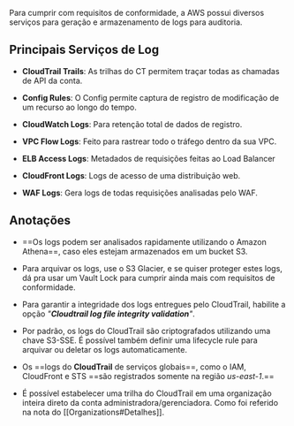 Para cumprir com requisitos de conformidade, a AWS possui diversos serviços para geração e armazenamento de logs para auditoria.

## Principais Serviços de Log

- **CloudTrail Trails**: As trilhas do CT permitem traçar todas as chamadas de API da conta.

- **Config Rules**: O Config permite captura de registro de modificação de um recurso ao longo do tempo.

- **CloudWatch Logs**: Para retenção total de dados de registro.

- **VPC Flow Logs**: Feito para rastrear todo o tráfego dentro da sua VPC.

- **ELB Access Logs**: Metadados de requisições feitas ao Load Balancer

- **CloudFront Logs**: Logs de acesso de uma distribuição web.

- **WAF Logs**: Gera logs de todas requisições analisadas pelo WAF.


## Anotações
- ==Os logs podem ser analisados rapidamente utilizando o Amazon Athena==, caso eles estejam armazenados em um bucket S3.

- Para arquivar os logs, use o S3 Glacier, e se quiser proteger estes logs, dá pra usar um Vault Lock para cumprir ainda mais com requisitos de conformidade.

- Para garantir a integridade dos logs entregues pelo CloudTrail, habilite a opção _"**Cloudtrail log file integrity validation**"_. 

- Por padrão, os logs do CloudTrail são criptografados utilizando uma chave S3-SSE. É possível também definir uma lifecycle rule para arquivar ou deletar os logs automaticamente.

- Os ==logs do **CloudTrail** de serviços globais==, como o IAM, CloudFront e STS ==são registrados somente na região *us-east-1*.==

- É possível estabelecer uma trilha do CloudTrail em uma organização inteira direto da conta administradora/gerenciadora. Como foi referido na nota do [[Organizations#Detalhes]].
